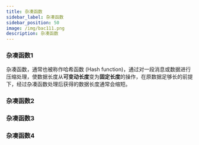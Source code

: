 ```yaml
---
title: 杂凑函数
sidebar_label: 杂凑函数
sidebar_position: 50
image: /img/bac111.png
description: 杂凑函数
---
```


### 杂凑函数1

杂凑函数，通常也被称作哈希函数 (Hash function)，通过对一段消息或数据进行压缩处理，使数据长度从**可变动长度**变为**固定长度**的操作，在原数据足够长的前提下，经过杂凑函数处理后获得的数据长度通常会缩短。

### 杂凑函数2

### 杂凑函数3

### 杂凑函数4